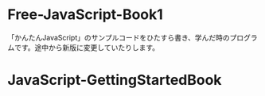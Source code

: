 # Free-JavaScript-Book1
「かんたんJavaScript」のサンプルコードをひたすら書き、学んだ時のプログラムです。途中から新版に変更していたりします。
# JavaScript-GettingStartedBook

